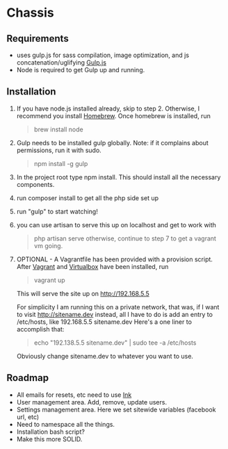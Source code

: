 # Chassis

## Requirements
- uses gulp.js for sass compilation, image optimization, and js
  concatenation/uglifying [Gulp.js](http://gulpjs.com/)
- Node is required to get Gulp up and running.

## Installation
1. If you have node.js installed already, skip to step 2. Otherwise, I recommend you install [Homebrew](http://brew.sh). Once homebrew is installed, run
   > brew install node

2. Gulp needs to be installed gulp globally. Note: if it complains about
   permissions, run it with sudo.
   > npm install -g gulp

3. In the project root type npm install. This should install all the necessary
components.

4. run composer install to get all the php side set up

5. run "gulp" to start watching!

6. you can use artisan to serve this up on localhost and get to work with
   > php artisan serve
   otherwise, continue to step 7 to get a vagrant vm going.

7. OPTIONAL - A Vagrantfile has been provided with a provision script. After
   [Vagrant](http://vagrantup.com) and [Virtualbox](http://virtualbox.org) have
   been installed, run
   > vagrant up
   
   This will serve the site up on http://192.168.5.5

   For simplicity I am running this on a private network, that was, if I want
   to visit http://sitename.dev instead, all I have to do is add an entry to
   /etc/hosts, like 192.168.5.5 sitename.dev Here's a one liner to accomplish
   that:
   > echo "192.138.5.5 sitename.dev" | sudo tee -a /etc/hosts

   Obviously change sitename.dev to whatever you want to use.


## Roadmap
- All emails for resets, etc need to use [Ink](http://zurb.com/ink)
- User management area. Add, remove, update users.
- Settings management area. Here we set sitewide variables (facebook url, etc)
- Need to namespace all the things.
- Installation bash script?
- Make this more SOLID.
